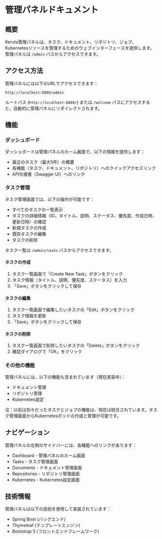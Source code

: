 # 管理パネルドキュメント

## 概要

Keruta管理パネルは、タスク、ドキュメント、リポジトリ、ジョブ、Kubernetesリソースを管理するためのウェブインターフェースを提供します。管理パネルは `/admin` パスからアクセスできます。

## アクセス方法

管理パネルには以下のURLでアクセスできます：

```
http://localhost:8080/admin
```

ルートパス (`http://localhost:8080/`) または `/welcome` パスにアクセスすると、自動的に管理パネルにリダイレクトされます。

## 機能

### ダッシュボード

ダッシュボードは管理パネルのホーム画面で、以下の情報を提供します：

- 最近のタスク（最大5件）の概要
- 各機能（タスク、ドキュメント、リポジトリ）へのクイックアクセスリンク
- API仕様書（Swagger UI）へのリンク

### タスク管理

タスク管理画面では、以下の操作が可能です：

- すべてのタスクの一覧表示
- タスクの詳細情報（ID、タイトル、説明、ステータス、優先度、作成日時、更新日時）の確認
- 新規タスクの作成
- 既存タスクの編集
- タスクの削除

タスク一覧は `/admin/tasks` パスからアクセスできます。

#### タスクの作成

1. タスク一覧画面で「Create New Task」ボタンをクリック
2. タスク情報（タイトル、説明、優先度、ステータス）を入力
3. 「Save」ボタンをクリックして保存

#### タスクの編集

1. タスク一覧画面で編集したいタスクの「Edit」ボタンをクリック
2. タスク情報を更新
3. 「Save」ボタンをクリックして保存

#### タスクの削除

1. タスク一覧画面で削除したいタスクの「Delete」ボタンをクリック
2. 確認ダイアログで「OK」をクリック

### その他の機能

管理パネルには、以下の機能も含まれています（現在実装中）：

- ドキュメント管理
- リポジトリ管理
- Kubernetes設定

注：以前は別々だったタスクとジョブの機能は、現在は統合されています。タスク管理画面からKubernetesポッドの作成と管理が可能です。

## ナビゲーション

管理パネルの左側のサイドバーには、各機能へのリンクがあります：

- Dashboard - 管理パネルのホーム画面
- Tasks - タスク管理画面
- Documents - ドキュメント管理画面
- Repositories - リポジトリ管理画面
- Kubernetes - Kubernetes設定画面

## 技術情報

管理パネルは以下の技術を使用して実装されています：

- Spring Boot (バックエンド)
- Thymeleaf (テンプレートエンジン)
- Bootstrap 5 (フロントエンドフレームワーク)

